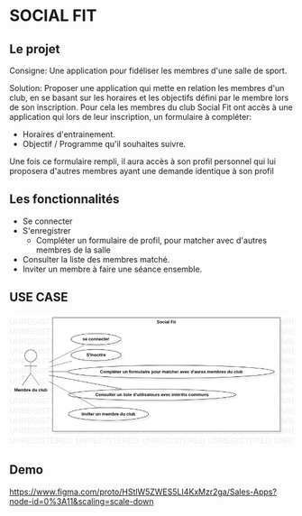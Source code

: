 # SOCIAL FIT



## Le projet

Consigne: Une application pour fidéliser les membres d'une salle de sport.

Solution: Proposer une application qui mette en relation les membres d'un club, en se basant sur les horaires et les objectifs défini par le membre lors de son inscription. Pour cela les membres du club Social Fit ont accès à une application qui lors de leur inscription, un formulaire à compléter:

- Horaires d'entrainement.
- Objectif / Programme qu'il souhaites suivre.

Une fois ce formulaire rempli, il aura accès à son profil personnel qui lui proposera d'autres membres ayant une demande identique à son profil

## Les fonctionnalités

- Se connecter
- S'enregistrer
  - Compléter un formulaire de profil, pour matcher avec d'autres membres de la salle
- Consulter la liste des membres matché.
- Inviter un membre à faire une séance ensemble.

## USE CASE

![socialfit_USECASE](/public/assets/conception/socialfit_USECASE.jpg)

## Demo

https://www.figma.com/proto/HStlW5ZWES5LI4KxMzr2ga/Sales-Apps?node-id=0%3A11&scaling=scale-down

